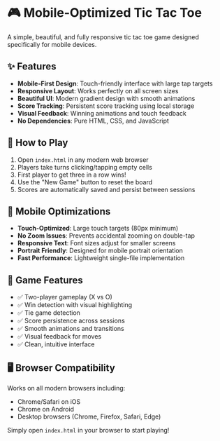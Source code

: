 # 🎮 Mobile-Optimized Tic Tac Toe

A simple, beautiful, and fully responsive tic tac toe game designed specifically for mobile devices.

## ✨ Features

- **Mobile-First Design**: Touch-friendly interface with large tap targets
- **Responsive Layout**: Works perfectly on all screen sizes
- **Beautiful UI**: Modern gradient design with smooth animations
- **Score Tracking**: Persistent score tracking using local storage
- **Visual Feedback**: Winning animations and touch feedback
- **No Dependencies**: Pure HTML, CSS, and JavaScript

## 🚀 How to Play

1. Open `index.html` in any modern web browser
2. Players take turns clicking/tapping empty cells
3. First player to get three in a row wins!
4. Use the "New Game" button to reset the board
5. Scores are automatically saved and persist between sessions

## 📱 Mobile Optimizations

- **Touch-Optimized**: Large touch targets (80px minimum)
- **No Zoom Issues**: Prevents accidental zooming on double-tap
- **Responsive Text**: Font sizes adjust for smaller screens
- **Portrait Friendly**: Designed for mobile portrait orientation
- **Fast Performance**: Lightweight single-file implementation

## 🎯 Game Features

- ✅ Two-player gameplay (X vs O)
- ✅ Win detection with visual highlighting
- ✅ Tie game detection
- ✅ Score persistence across sessions
- ✅ Smooth animations and transitions
- ✅ Visual feedback for moves
- ✅ Clean, intuitive interface

## 🖥️ Browser Compatibility

Works on all modern browsers including:
- Chrome/Safari on iOS
- Chrome on Android
- Desktop browsers (Chrome, Firefox, Safari, Edge)

Simply open `index.html` in your browser to start playing!